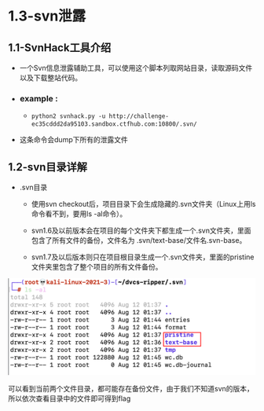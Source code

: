 # 1.3-svn泄露

## 1.1-SvnHack工具介绍

- 一个Svn信息泄露辅助工具，可以使用这个脚本列取网站目录，读取源码文件以及下载整站代码。

- ### example :

  - ```
    python2 svnhack.py -u http://challenge-ec35cddd2da95103.sandbox.ctfhub.com:10800/.svn/
    ```

    

- 这条命令会dump下所有的泄露文件

## 1.2-svn目录详解

- .svn目录

  - 使用svn checkout后，项目目录下会生成隐藏的.svn文件夹（Linux上用ls命令看不到，要用ls -al命令）。 

  - svn1.6及以前版本会在项目的每个文件夹下都生成一个.svn文件夹，里面包含了所有文件的备份，文件名为 .svn/text-base/文件名.svn-base。

  - svn1.7及以后版本则只在项目根目录生成一个.svn文件夹，里面的pristine文件夹里包含了整个项目的所有文件备份。

![image-20220812103656460](assets/image-20220812103656460.png)

可以看到当前两个文件目录，都可能存在备份文件，由于我们不知道svn的版本，所以依次查看目录中的文件即可得到flag